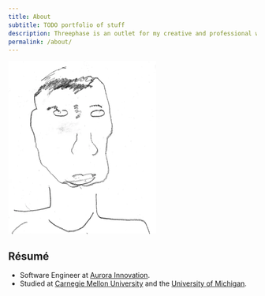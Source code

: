 ```yaml
---
title: About
subtitle: TODO portfolio of stuff
description: Threephase is an outlet for my creative and professional works
permalink: /about/
---
```


<img src="/images/contour-sketch-headshot.webp" width="300px" alt="Contour sketch of Chris Peplin"/>

## R&eacute;sum&eacute; <a href="/files/peplin-resume.pdf"><i class="fas fa-file-pdf"></i></a>

* Software Engineer at <a href="https://aurora.tech/">Aurora Innovation</a>.
* Studied at <a href="http://www.ini.cmu.edu/">Carnegie Mellon University</a>
    and the <a href="http://www.eecs.umich.edu/">University of Michigan</a>.
